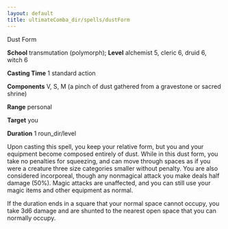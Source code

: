```yaml
---
layout: default
title: ultimateComba_dir/spells/dustForm
---
```

Dust Form

**School** transmutation (polymorph); **Level** alchemist 5, cleric 6, druid 6, witch 6

**Casting Time** 1 standard action

**Components** V, S, M (a pinch of dust gathered from a gravestone or sacred shrine)

**Range** personal

**Target** you

**Duration** 1 roun_dir/level

Upon casting this spell, you keep your relative form, but you and your equipment become composed entirely of dust. While in this dust form, you take no penalties for squeezing, and can move through spaces as if you were a creature three size categories smaller without penalty. You are also considered incorporeal, though any nonmagical attack you make deals half damage (50%). Magic attacks are unaffected, and you can still use your magic items and other equipment as normal.

If the duration ends in a square that your normal space cannot occupy, you take 3d6 damage and are shunted to the nearest open space that you can normally occupy.


